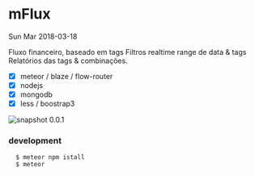 # mFlux

Sun Mar 2018-03-18

Fluxo financeiro, baseado em tags
Filtros realtime range de data & tags
Relatórios das tags & combinações.

- [x] meteor / blaze / flow-router
- [x] nodejs
- [x] mongodb
- [x] less / boostrap3

![snapshot 0.0.1](https://file-uewwiwpglq.now.sh/)

### development
```ssh
  $ meteor npm istall
  $ meteor
```

